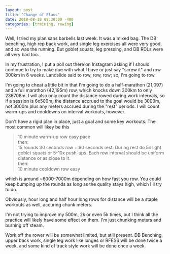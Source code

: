 ```yaml
---
layout: post
title: "Change of Plans"
date: 2018-08-18 09:30:00 -400
categories: [training, rowing]
---
```


Well, I tried my plan sans barbells last week. It was a mixed bag. The DB benching, high rep back work, and single leg exercises all were very good, and so was the running. But goblet squats, leg pressing, and DB RDLs were all very bad too.  

In my frustration, I put a poll out there on Instagram asking if I should continue to try to make due with what I have or just say "screw it" and row 300km in 6 weeks. Landslide said to row, row, row; so, I'm going to row. 

I'm going to cheat a little bit in that I'm going to do a half-marathon (21,097) and a full marathon (42,195m) row, which knocks down 300km to only 236708m. I will also only count the distance rowed during work intervals, so if a session is 6x500m, the distance accrued to the goal would be 3000m, not 3000m plus any meters accrued during the "rest" periods. I will count warm-ups and cooldowns on interval workouts, however. 

Don't have a rigid plan in place, just a goal and some key workouts. The most common will likey be this 

<blockquote>
	10 minute warm-up row easy pace<br>
	then:<br>
	15 rounds 30 seconds row + 90 seconds rest. During rest do 5x light goblet squats or 5-10x push-ups. Each row interval should be uniform distance or as close to it.<br>
	then: <br>
	10 minute cooldown row easy
</blockquote>

which is around ~6000-7000m depending on how fast you row. You could keep bumping up the rounds as long as the quality stays high, which I'll try to do.   

Obviously, hour long and half hour long rows for distance will be a staple workouts as well, accuring chunk meters. 

I'm not trying to improve my 500m, 2k or even 5k times, but I think all the practice will likely have some effect on them. I'm just chunking meters and burning off steam. 

Work off the rower will be somewhat limited, but still present. DB Benching, upper back work, single leg work like lunges or RFESS will be done twice a week, and some kind of track style work will be done once a week. 